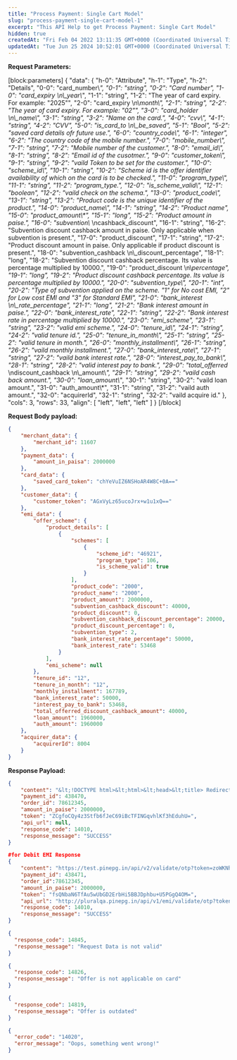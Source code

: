 ```yaml
---
title: "Process Payment: Single Cart Model"
slug: "process-payment-single-cart-model-1"
excerpt: "This API Help to get Process Payment: Single Cart Model"
hidden: true
createdAt: "Fri Feb 04 2022 13:11:35 GMT+0000 (Coordinated Universal Time)"
updatedAt: "Tue Jun 25 2024 10:52:01 GMT+0000 (Coordinated Universal Time)"
---
```

**Request Parameters:** 

[block:parameters]
{
  "data": {
    "h-0": "Attribute",
    "h-1": "Type",
    "h-2": "Details",
    "0-0": "card_number\\*",
    "0-1": "string",
    "0-2": "Card number",
    "1-0": "card_expiry  \n\\_year\\*",
    "1-1": "string",
    "1-2": "The year of card expiry. For example: \"2025\"",
    "2-0": "card_expiry  \n\\_month\\*",
    "2-1": "string",
    "2-2": "The year of card expiry. For example: \"02\"",
    "3-0": "card_holder  \n\\_name\\*",
    "3-1": "string",
    "3-2": "Name on the card.",
    "4-0": "cvv\\*",
    "4-1": "string",
    "4-2": "CVV",
    "5-0": "is_card_to  \n\\_be_saved",
    "5-1": "Bool",
    "5-2": "saved card details ofr future use.",
    "6-0": "country_code\\*",
    "6-1": "integer",
    "6-2": "The country code of the mobile number.",
    "7-0": "mobile_number\\*",
    "7-1": "string",
    "7-2": "Mobile number of the customer.",
    "8-0": "email_id\\*",
    "8-1": "string",
    "8-2": "Email id of the cusotmer.",
    "9-0": "customer_token\\*",
    "9-1": "string",
    "9-2": "vaild Token to be set for the customer.",
    "10-0": "scheme_id\\*",
    "10-1": "string",
    "10-2": "Scheme id is the offer identifier availability of which on the card is to be checked.",
    "11-0": "program_type\\*",
    "11-1": "string",
    "11-2": "program_type.",
    "12-0": "is_scheme_valid\\*",
    "12-1": "boolean",
    "12-2": "vaild check on the schema.",
    "13-0": "product_code\\*",
    "13-1": "string",
    "13-2": "Product code is the unique identifier of the product.",
    "14-0": "product_name\\*",
    "14-1": "string",
    "14-2": "Product name",
    "15-0": "product_amount\\*",
    "15-1": "long",
    "15-2": "Product amount in paise.",
    "16-0": "subvention\\_  \ncashback_discount",
    "16-1": "string",
    "16-2": "Subvention discount cashback amount in paise. Only applicable when subvention is present.",
    "17-0": "product_discount",
    "17-1": "string",
    "17-2": "Product discount amount in paise. Only applicable if product discount is present.",
    "18-0": "subvention_cashback  \n\\_discount_percentage",
    "18-1": "long",
    "18-2": "Subvention discount cashback percentage. Its value is percentage multiplied by 10000.",
    "19-0": "product_discount  \n\\_percentage",
    "19-1": "long",
    "19-2": "Product discount cashback percentage. Its value is percentage multiplied by 10000.",
    "20-0": "subvention_type\\*",
    "20-1": "int",
    "20-2": "Type of subvention applied on the scheme. \"1\" for No cost EMI, \"2\" for Low cost EMI and \"3\" for Standard EMI",
    "21-0": "bank_interest  \n\\_rate_percentage",
    "21-1": "long",
    "21-2": "Bank interest amount in paise.",
    "22-0": "bank_interest_rate",
    "22-1": "string",
    "22-2": "Bank interest rate in percentage multiplied by 10000.",
    "23-0": "emi_scheme",
    "23-1": "string",
    "23-2": "valid emi scheme.",
    "24-0": "tenure_id\\*",
    "24-1": "string",
    "24-2": "valid tenure id.",
    "25-0": "tenure_in_month\\*",
    "25-1": "string",
    "25-2": "valid tenure in month.",
    "26-0": "monthly_installment\\*",
    "26-1": "string",
    "26-2": "vaild monthly installment.",
    "27-0": "bank_interest_rate\\*",
    "27-1": "string",
    "27-2": "vaild bank interest rate.",
    "28-0": "interest_pay_to_bank\\*",
    "28-1": "string",
    "28-2": "valid interest pay to bank.",
    "29-0": "total_offerred_  \ndiscount_cashback  \n\\_amount\\*",
    "29-1": "string",
    "29-2": "vaild cash back amount.",
    "30-0": "loan_amount\\*",
    "30-1": "string",
    "30-2": "vaild loan amount.",
    "31-0": "auth_amount\\*",
    "31-1": "string",
    "31-2": "vaild auth amount.",
    "32-0": "acquirerId",
    "32-1": "string",
    "32-2": "vaild acquire id."
  },
  "cols": 3,
  "rows": 33,
  "align": [
    "left",
    "left",
    "left"
  ]
}
[/block]


**Request Body payload:** 

```json JSON
{
    "merchant_data": {
        "merchant_id": 11607
    },
    "payment_data": {
        "amount_in_paisa": 2000000
    },
    "card_data": {
        "saved_card_token": "chYeVuIZ6NSHoAR4W8C+0A=="
    },
    "customer_data": {
        "customer_token": "AGxVyLz65ucoJrx+w1u1xQ=="
    },
    "emi_data": {
        "offer_scheme": {
            "product_details": [
                {
                    "schemes": [
                        {
                            "scheme_id": "46921",
                            "program_type": 106,
                            "is_scheme_valid": true
                        }
                    ],
                    "product_code": "2000",
                    "product_name": "2000",
                    "product_amount": 2000000,
                    "subvention_cashback_discount": 40000,
                    "product_discount": 0,
                    "subvention_cashback_discount_percentage": 20000,
                    "product_discount_percentage": 0,
                    "subvention_type": 2,
                    "bank_interest_rate_percentage": 50000,
                    "bank_interest_rate": 53468
                }
            ],
            "emi_scheme": null
        },
        "tenure_id": "12",
        "tenure_in_month": "12",
        "monthly_installment": 167789,
        "bank_interest_rate": 50000,
        "interest_pay_to_bank": 53468,
        "total_offerred_discount_cashback_amount": 40000,
        "loan_amount": 1960000,
        "auth_amount": 1960000
    },
    "acquirer_data": {
        "acquirerId": 8004
    }
}
```

**Response Payload:** 

```json 200 Success
{
    "content": "&lt;!DOCTYPE html>&lt;html>&lt;head>&lt;title> Redirecting ... &lt;/title>&lt;/head>&lt;body>&lt;script>var url = &#39;https://test.pinepg.in/pinepg/v2/process/payment?token=QNd7t3Tb5GdZG11%2bg%2fJdy%2b%2f1FIwnko2haekL5yb%2fvio%3d&#39;;window.location = url;&lt;/script>&lt;/body>&lt;/html>",
    "payment_id": 438470,
    "order_id": 78612345,
    "amount_in_paise": 2000000,
    "token": "ZCgfoCQy4z3Stfb6fJeC69iBcTFINGqvhlKf3hEduhU=",
    "api_url": null,
    "response_code": 14010,
    "response_message": "SUCCESS"
}

#for Debit EMI Response
{
    "content": "https://test.pinepg.in/api/v2/validate/otp?token=zoWKNhaVFps0wKD%2fCV%2btCfCqDndxEB1sy7eiF4f%2bH84%3d",
    "payment_id": 438471,
    "order_id":78612345,
    "amount_in_paise": 2000000,
    "token": "fsQNbaN6TfAu5wUbGD2ErbHi5BBJDphbu+U5PGgQ4OM=",
    "api_url": "http://pluralqa.pinepg.in/api/v1/emi/validate/otp?token=fsQNbaN6TfAu5wUbGD2ErbHi5BBJDphbu%2bU5PGgQ4OM%3d",
    "response_code": 14010,
    "response_message": "SUCCESS"
}
```
```json 400 Bad Request
{
  "response_code": 14845,
  "response_message": "Request Data is not valid"
}

{
  "response_code": 14826,
  "response_message": "Offer is not applicable on card"
}

{
  "response_code": 14819,
  "response_message": "Offer is outdated"
}
```
```json 500 Internal Server Error
{
  "error_code": "14020",
  "error_message": "Oops, something went wrong!"
}
```
